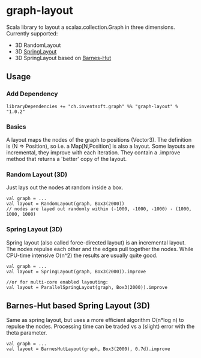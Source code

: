 # graph-layout

Scala library to layout a scalax.collection.Graph in three dimensions.
Currently supported:

* 3D RandomLayout
* 3D [SpringLayout](http://en.wikipedia.org/wiki/Force-directed_graph_drawing)
* 3D SpringLayout based on [Barnes-Hut](http://en.wikipedia.org/wiki/Barnes%E2%80%93Hut_simulation)


## Usage
### Add Dependency

    libraryDependencies += "ch.inventsoft.graph" %% "graph-layout" % "1.0.2"

### Basics
A layout maps the nodes of the graph to positions (Vector3). The definition is (N => Position), so i.e.
a Map[N,Position] is also a layout.
Some layouts are incremental, they improve with each iteration. They contain a .improve method that returns
a 'better' copy of the layout.

### Random Layout (3D)
Just lays out the nodes at random inside a box.

    val graph = ...
    val layout = RandomLayout(graph, Box3(2000))
    // nodes are layed out randomly within (-1000, -1000, -1000) - (1000, 1000, 1000)

### Spring Layout (3D)
Spring layout (also called force-directed layout) is an incremental layout. The nodes repulse each other
and the edges pull together the nodes. While CPU-time intensive O(n^2) the results are usually quite good.

    val graph = ...
    val layout = SpringLayout(graph, Box3(2000)).improve

    //or for multi-core enabled layouting:
    val layout = ParallelSpringLayout(graph, Box3(2000)).improve


## Barnes-Hut based Spring Layout (3D)
Same as spring layout, but uses a more efficient algorithm O(n*log n) to repulse the nodes. Processing time can
be traded vs a (slight) error with the theta parameter.

    val graph = ...
    val layout = BarnesHutLayout(graph, Box3(2000), 0.7d).improve
